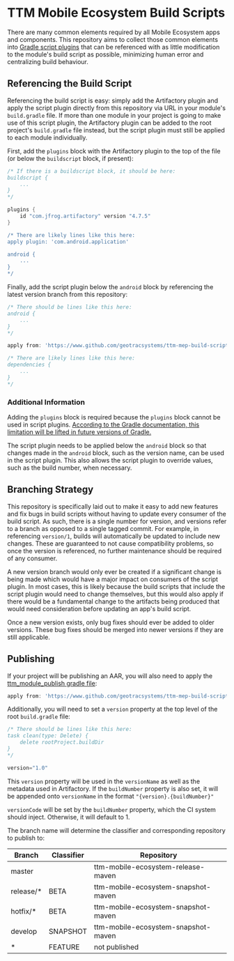 # TTM Mobile Ecosystem Build Scripts

There are many common elements required by all Mobile Ecosystem apps and components. This repository aims to collect those common elements into [Gradle script plugins](https://docs.gradle.org/current/userguide/plugins.html#sec:script_plugins) that can be referenced with as little modification to the module's build script as possible, minimizing human error and centralizing build behaviour.

## Referencing the Build Script

Referencing the build script is easy: simply add the Artifactory plugin and apply the script plugin directly from this repository via URL in your module's `build.gradle` file. If more than one module in your project is going to make use of this script plugin, the Artifactory plugin can be added to the root project's `build.gradle` file instead, but the script plugin must still be applied to each module individually.

First, add the `plugins` block with the Artifactory plugin to the top of the file (or below the `buildscript` block, if present):

```gradle
/* If there is a buildscript block, it should be here:
buildscript {
    ...
}
*/

plugins {
    id "com.jfrog.artifactory" version "4.7.5"
}

/* There are likely lines like this here:
apply plugin: 'com.android.application'

android {
    ...
}
*/
```

Finally, add the script plugin below the `android` block by referencing the latest version branch from this repository:

```gradle
/* There should be lines like this here:
android {
    ...
}
*/

apply from: 'https://www.github.com/geotracsystems/ttm-mep-build-scripts/raw/version/1/ttm_module.gradle'

/* There are likely lines like this here:
dependencies {
    ...
}
*/
```

### Additional Information

Adding the `plugins` block is required because the `plugins` block cannot be used in script plugins. [According to the Gradle documentation, this limitation will be lifted in future versions of Gradle.](https://docs.gradle.org/current/userguide/plugins.html#sec:build_scripts_only)

The script plugin needs to be applied below the `android` block so that changes made in the `android` block, such as the version name, can be used in the script plugin. This also allows the script plugin to override values, such as the build number, when necessary.

## Branching Strategy

This repository is specifically laid out to make it easy to add new features and fix bugs in build scripts without having to update every consumer of the build script. As such, there is a single number for version, and versions refer to a branch as opposed to a single tagged commit. For example, in referencing `version/1`, builds will automatically be updated to include new changes. These are guaranteed to not cause compatibility problems, so once the version is referenced, no further maintenance should be required of any consumer.

A new version branch would only ever be created if a significant change is being made which would have a major impact on consumers of the script plugin. In most cases, this is likely because the build scripts that include the script plugin would need to change themselves, but this would also apply if there would be a fundamental change to the artifacts being produced that would need consideration before updating an app's build script.

Once a new version exists, only bug fixes should ever be added to older versions. These bug fixes should be merged into newer versions if they are still applicable.

## Publishing

If your project will be publishing an AAR, you will also need to apply the [ttm_module_publish gradle file](ttm_module_publish.gradle):

```gradle
apply from: 'https://www.github.com/geotracsystems/ttm-mep-build-scripts/raw/version/1/ttm_module_publish.gradle'
```

Additionally, you will need to set a `version` property at the top level of the root `build.gradle` file:

```gradle
/* There should be lines like this here:
task clean(type: Delete) {
    delete rootProject.buildDir
}
*/

version="1.0"
```

This `version` property will be used in the `versionName` as well as the metadata used in Artifactory. If the `buildNumber` property is also set, it will be appended onto `versionName` in the format `"{version}.{buildNumber}"`

`versionCode` will be set by the `buildNumber` property, which the CI system should inject. Otherwise, it will default to 1.

The branch name will determine the classifier and corresponding repository to publish to:


| Branch    | Classifier | Repository                          |
|  ---      |     ---    |     ---                             |
| master    |            | ttm-mobile-ecosystem-release-maven  |
| release/* | BETA       | ttm-mobile-ecosystem-snapshot-maven |
| hotfix/*  | BETA       | ttm-mobile-ecosystem-snapshot-maven |
| develop   | SNAPSHOT   | ttm-mobile-ecosystem-snapshot-maven |
| *         | FEATURE    | not published
